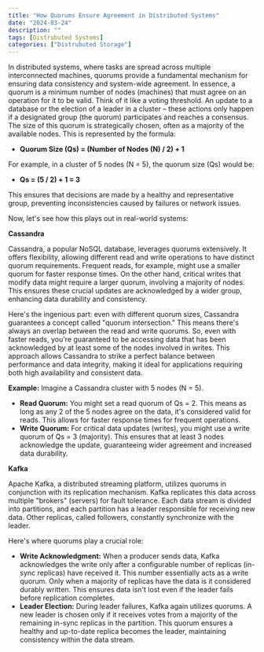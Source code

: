 ```yaml
---
title: "How Quorums Ensure Agreement in Distributed Systems"
date: "2024-03-24"
description: ""
tags: [Distrubuted Systems]
categories: ["Distrubuted Storage"]
---
```



In distributed systems, where tasks are spread across multiple interconnected machines, quorums provide a fundamental mechanism for ensuring data consistency and system-wide agreement. In essence, a quorum is a minimum number of nodes (machines) that must agree on an operation for it to be valid.  Think of it like a voting threshold. An update to a database or the election of a leader in a cluster – these actions only happen if a designated group (the quorum) participates and reaches a consensus.  The size of this quorum is strategically chosen, often as a majority of the available nodes. This is represented by the formula:

* **Quorum Size (Qs) = (Number of Nodes (N) / 2) + 1**

For example, in a cluster of 5 nodes (N = 5), the quorum size (Qs) would be:

* **Qs = (5 / 2) + 1 = 3**

This ensures that decisions are made by a healthy and representative group, preventing inconsistencies caused by failures or network issues. 

Now, let's see how this plays out in real-world systems:

**Cassandra**

Cassandra, a popular NoSQL database, leverages quorums extensively. It offers flexibility, allowing different read and write operations to have distinct quorum requirements. Frequent reads, for example, might use a smaller quorum for faster response times. On the other hand, critical writes that modify data might require a larger quorum, involving a majority of nodes. This ensures these crucial updates are acknowledged by a wider group, enhancing data durability and consistency.

Here's the ingenious part: even with different quorum sizes, Cassandra guarantees a concept called "quorum intersection." This means there's always an overlap between the read and write quorums. So, even with faster reads, you're guaranteed to be accessing data that has been acknowledged by at least some of the nodes involved in writes. This approach allows Cassandra to strike a perfect balance between performance and data integrity, making it ideal for applications requiring both high availability and consistent data.

**Example:** Imagine a Cassandra cluster with 5 nodes (N = 5).

* **Read Quorum:** You might set a read quorum of Qs = 2. This means as long as any 2 of the 5 nodes agree on the data, it's considered valid for reads. This allows for faster response times for frequent operations.
* **Write Quorum:** For critical data updates (writes), you might use a write quorum of Qs = 3 (majority). This ensures that at least 3 nodes acknowledge the update, guaranteeing wider agreement and increased data durability.

**Kafka**

Apache Kafka, a distributed streaming platform, utilizes quorums in conjunction with its replication mechanism. Kafka replicates this data across multiple "brokers" (servers) for fault tolerance. Each data stream is divided into partitions, and each partition has a leader responsible for receiving new data. Other replicas, called followers, constantly synchronize with the leader.

Here's where quorums play a crucial role:

* **Write Acknowledgment:** When a producer sends data, Kafka acknowledges the write only after a configurable number of replicas (in-sync replicas) have received it. This number essentially acts as a write quorum. Only when a majority of replicas have the data is it considered durably written. This ensures data isn't lost even if the leader fails before replication completes.
* **Leader Election:** During leader failures, Kafka again utilizes quorums. A new leader is chosen only if it receives votes from a majority of the remaining in-sync replicas in the partition. This quorum ensures a healthy and up-to-date replica becomes the leader, maintaining consistency within the data stream.

